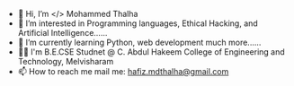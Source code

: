 - 👋 Hi, I’m </> Mohammed Thalha 
- 👀 I’m interested in Programming languages, Ethical Hacking, and Artificial Intelligence......
- 🌱 I’m currently learning Python, web development much more......
- 👨‍🎓 I'm B.E.CSE Studnet @ C. Abdul Hakeem College of Engineering and Technology, Melvisharam
- 📫 How to reach me mail me: hafiz.mdthalha@gmail.com

<!---
Mohammed-Thalha/Mohammed-Thalha is a ✨ special ✨ repository because its `README.md` (this file) appears on your GitHub profile.
You can click the Preview link to take a look at your changes.
--->
